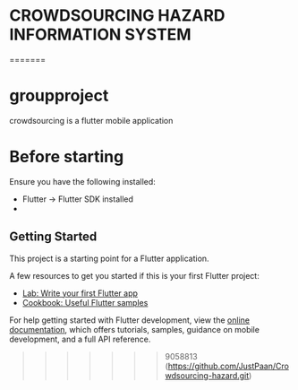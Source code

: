 
# CROWDSOURCING HAZARD INFORMATION SYSTEM
=======
# groupproject

crowdsourcing is a flutter mobile application

# Before starting
Ensure you have the following installed:
- Flutter → Flutter SDK installed
- 
## Getting Started

This project is a starting point for a Flutter application.

A few resources to get you started if this is your first Flutter project:

- [Lab: Write your first Flutter app](https://docs.flutter.dev/get-started/codelab)
- [Cookbook: Useful Flutter samples](https://docs.flutter.dev/cookbook)

For help getting started with Flutter development, view the
[online documentation](https://docs.flutter.dev/), which offers tutorials,
samples, guidance on mobile development, and a full API reference.
>>>>>>> 9058813 (https://github.com/JustPaan/Crowdsourcing-hazard.git)

